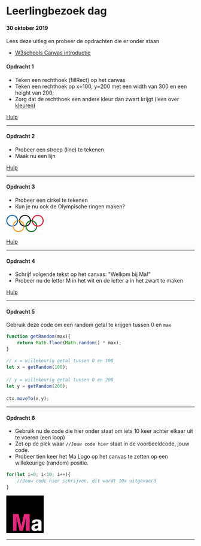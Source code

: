 # Leerlingbezoek dag 

#### 30 oktober 2019

Lees deze uitleg en probeer de opdrachten die er onder staan
* [W3schools Canvas introductie](https://www.w3schools.com/graphics/canvas_intro.asp)



#### Opdracht 1
- Teken een rechthoek (fillRect) op het canvas
- Teken een rechthoek op x=100, y=200 met een width van 300 en een height van 200;
- Zorg dat de rechthoek een andere kleur dan zwart krijgt (lees over [kleuren](https://www.w3schools.com/css/css_colors.asp)) 

[Hulp](https://www.w3schools.com/graphics/canvas_drawing.asp)

---

#### Opdracht 2
- Probeer een streep (line) te tekenen
- Maak nu een lijn  

[Hulp](https://www.w3schools.com/graphics/canvas_coordinates.asp)

---

#### Opdracht 3
- Probeer een cirkel te tekenen
- Kun je nu ook de Olympische ringen maken? 

![Olympische ringen](assets/rings.png)

[Hulp](https://www.w3schools.com/graphics/canvas_coordinates.asp)

---

#### Opdracht 4
- Schrijf volgende tekst op het canvas: "Welkom bij Ma!"
- Probeer nu de letter M in het wit en de letter a in het zwart te maken

[Hulp](https://www.w3schools.com/graphics/canvas_text.asp)

---

#### Opdracht 5
Gebruik deze code om een random getal te krijgen tussen 0 en `max`

```javascript
function getRandom(max){
    return Math.floor(Math.random() * max);
}
```

```javascript
// x = willekeurig getal tussen 0 en 100
let x = getRandom(100);

// y = willekeurig getal tussen 0 en 200
let y = getRandom(200);

ctx.moveTo(x,y);
```

---

#### Opdracht 6

* Gebruik nu de code die hier onder staat om iets 10 keer achter elkaar uit te voeren (een loop)  
* Zet op de plek waar `//Jouw code hier` staat in de voorbeeldcode, jouw code.
* Probeer tien keer het Ma Logo op het canvas te zetten op een willekeurige (random) positie.

```javascript
for(let i=0; i<10; i++){
    //Jouw code hier schrijven, dit wordt 10x uitgevoerd
}
```

![Mediacollege Logo](assets/ma-logo.png)

---